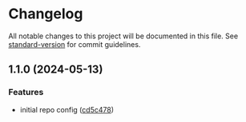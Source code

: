 # Changelog

All notable changes to this project will be documented in this file. See [standard-version](https://github.com/conventional-changelog/standard-version) for commit guidelines.

## 1.1.0 (2024-05-13)


### Features

* initial repo config ([cd5c478](https://github.com/sandrociceros-orquestra/commitlint-sample/commit/cd5c47819b574bd691f3e5a3f0432eb0fb14333e))
